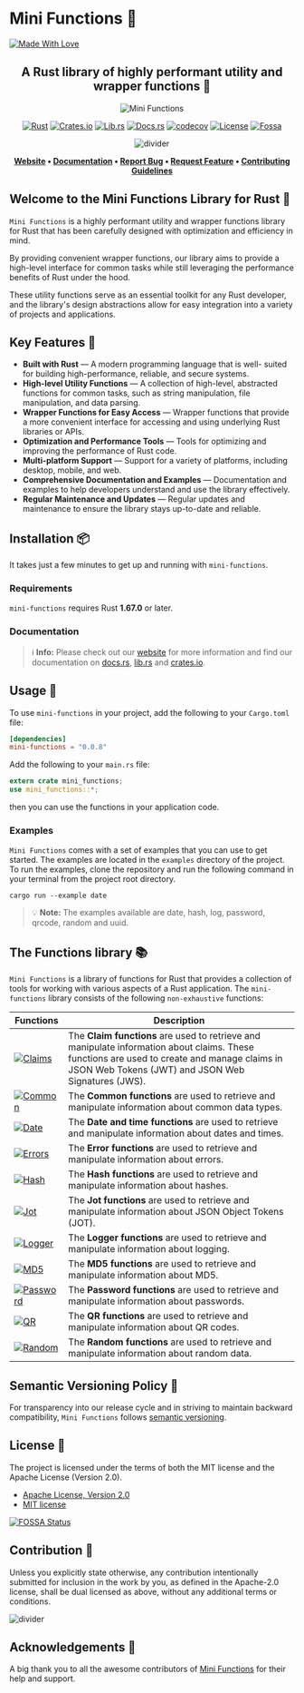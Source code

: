 # Mini Functions 🦀

[![Made With Love][mwl]][6]

<!-- markdownlint-disable MD033 -->
<center>

## A Rust library of highly performant utility and wrapper functions 🚀

![Mini Functions][banner]

[![Rust][rust-badge]][12]
[![Crates.io][crates-badge]][8]
[![Lib.rs][libs-badge]][10]
[![Docs.rs][docs-badge]][9]
[![codecov][codecov-badge]][13]
[![License][license-badge]][2]
[![Fossa][fossa-badge]][14]

![divider][divider]

**[Website][0]
• [Documentation][9]
• [Report Bug][3]
• [Request Feature][3]
• [Contributing Guidelines][4]**

</center>

## Welcome to the Mini Functions Library for Rust 👋

`Mini Functions` is a highly performant utility and wrapper functions
library for Rust that has been carefully designed with optimization and
efficiency in mind.

By providing convenient wrapper functions, our library aims to provide a
high-level interface for common tasks while still leveraging the
performance benefits of Rust under the hood.

These utility functions serve as an essential toolkit for any Rust
developer, and the library's design abstractions allow for easy
integration into a variety of projects and applications.

## Key Features 🎯

- **Built with Rust** — A modern programming language that is well-
  suited for building high-performance, reliable, and secure systems.
- **High-level Utility Functions** — A collection of high-level,
  abstracted functions for common tasks, such as string manipulation,
  file manipulation, and data parsing.
- **Wrapper Functions for Easy Access** — Wrapper functions that provide
  a more convenient interface for accessing and using underlying Rust
  libraries or APIs.
- **Optimization and Performance Tools** — Tools for optimizing and
  improving the performance of Rust code.
- **Multi-platform Support** — Support for a variety of platforms,
  including desktop, mobile, and web.
- **Comprehensive Documentation and Examples** — Documentation and
  examples to help developers understand and use the library effectively.
- **Regular Maintenance and Updates** — Regular updates and maintenance
  to ensure the library stays up-to-date and reliable.

## Installation 📦

It takes just a few minutes to get up and running with `mini-functions`.

### Requirements

`mini-functions` requires Rust **1.67.0** or later.

### Documentation

> ℹ️ **Info:** Please check out our [website][0] for more information
and find our documentation on [docs.rs][9], [lib.rs][10] and
[crates.io][8].

## Usage 📖

To use `mini-functions` in your project, add the following to your
`Cargo.toml` file:

```toml
[dependencies]
mini-functions = "0.0.8"
```

Add the following to your `main.rs` file:

```rust
extern crate mini_functions;
use mini_functions::*;
```

then you can use the functions in your application code.

### Examples

`Mini Functions` comes with a set of examples that you can use to get
started. The examples are located in the `examples` directory of the
project. To run the examples, clone the repository and run the following
command in your terminal from the project root directory.

```shell
cargo run --example date
```

> 💡 **Note:** The examples available are date, hash, log, password, qrcode, random and uuid.

## The Functions library 📚

`Mini Functions` is a library of functions for Rust that provides a
collection of tools for working with various aspects of a Rust
application. The `mini-functions` library consists of the following
`non-exhaustive` functions:

| Functions | Description |
| -------- | ----------- |
| [![Claims][claims-badge]][12] | The **Claim functions** are used to retrieve and manipulate information about claims. These functions are used to create and manage claims in JSON Web Tokens (JWT) and JSON Web Signatures (JWS). |
| [![Common][common-badge]][12] | The **Common functions** are used to retrieve and manipulate information about common data types. |
| [![Date][date-badge]][12] | The **Date and time functions** are used to retrieve and manipulate information about dates and times. |
| [![Errors][errors-badge]][12] | The **Error functions** are used to retrieve and manipulate information about errors. |
| [![Hash][hash-badge]][12] | The **Hash functions** are used to retrieve and manipulate information about hashes. |
| [![Jot][jot-badge]][12] | The **Jot functions** are used to retrieve and manipulate information about JSON Object Tokens (JOT). |
| [![Logger][logger-badge]][12] | The **Logger functions** are used to retrieve and manipulate information about logging. |
| [![MD5][md5-badge]][12] | The **MD5 functions** are used to retrieve and manipulate information about MD5. |
| [![Password][password-badge]][12] | The **Password functions** are used to retrieve and manipulate information about passwords. |
| [![QR][qr-badge]][12] | The **QR functions** are used to retrieve and manipulate information about QR codes. |
| [![Random][random-badge]][12] | The **Random functions** are used to retrieve and manipulate information about random data. |

## Semantic Versioning Policy 🚥

For transparency into our release cycle and in striving to maintain
backward compatibility, `Mini Functions` follows
[semantic versioning][7].

## License 📝

The project is licensed under the terms of both the MIT license and the
Apache License (Version 2.0).

- [Apache License, Version 2.0][1]
- [MIT license][2]

[![FOSSA Status](https://app.fossa.com/api/projects/git%2Bgithub.com%2Fsebastienrousseau%2Fmini-functions.svg?type=large)](https://app.fossa.com/projects/git%2Bgithub.com%2Fsebastienrousseau%2Fmini-functions?ref=badge_large)

## Contribution 🤝

Unless you explicitly state otherwise, any contribution intentionally
submitted for inclusion in the work by you, as defined in the Apache-2.0
license, shall be dual licensed as above, without any additional terms
or conditions.

![divider][divider]

## Acknowledgements 💙

A big thank you to all the awesome contributors of [Mini Functions][6]
for their help and support.

[0]: https://minifunctions.com
[1]: http://www.apache.org/licenses/LICENSE-2.0
[2]: http://opensource.org/licenses/MIT
[3]: https://github.com/sebastienrousseau/mini-functions/issues
[4]: https://raw.githubusercontent.com/sebastienrousseau/mini-functions/main/.github/CONTRIBUTING.md
[6]: https://github.com/sebastienrousseau/mini-functions/graphs/contributors
[7]: http://semver.org/
[8]: https://crates.io/crates/mini-functions
[9]: https://docs.rs/mini-functions
[10]: https://lib.rs/crates/mini-functions
[12]: https://www.rust-lang.org/
[13]: https://codecov.io/github/sebastienrousseau/mini-functions
[14]: https://app.fossa.com/projects/git%2Bgithub.com%2Fsebastienrousseau%2Fmini-functions?ref=badge_shield

[banner]: https://raw.githubusercontent.com/sebastienrousseau/vault/main/assets/mini-functions/banners/banner-mini-functions.svg "Mini Functions - Rust 🦀"
[crates-badge]: https://img.shields.io/crates/v/mini-functions.svg?style=for-the-badge 'Crates.io'
[codecov-badge]: https://img.shields.io/codecov/c/github/sebastienrousseau/mini-functions?style=for-the-badge&token=M1REIC3QCK 'Codecov'
[divider]: https://raw.githubusercontent.com/sebastienrousseau/vault/main/assets/elements/divider.svg "divider"
[docs-badge]: https://img.shields.io/docsrs/mini-functions.svg?style=for-the-badge 'Docs.rs'
[libs-badge]: https://img.shields.io/badge/lib.rs-v0.0.8-orange.svg?style=for-the-badge 'Lib.rs'
[license-badge]: https://img.shields.io/crates/l/mini-functions.svg?style=for-the-badge 'License'
[rust-badge]: https://img.shields.io/badge/rust-f04041?style=for-the-badge&labelColor=c0282d&logo=rust 'Rust'
[mwl]: https://raw.githubusercontent.com/sebastienrousseau/vault/main/assets/shields/made-with-love.svg "Made With Love"
[fossa-badge]: https://img.shields.io/static/v1?style=for-the-badge&message=Fossa&color=289E6D&logo=Fossa&logoColor=FFFFFF&label= 'Fossa'

[claims-badge]: https://raw.githubusercontent.com/sebastienrousseau/vault/main/assets/mini-functions/icons/png/ico-claims.png 'Claims'
[common-badge]: https://raw.githubusercontent.com/sebastienrousseau/vault/main/assets/mini-functions/icons/png/ico-common.png 'Common'
[date-badge]: https://raw.githubusercontent.com/sebastienrousseau/vault/main/assets/mini-functions/icons/png/ico-date.png 'Date'
[errors-badge]: https://raw.githubusercontent.com/sebastienrousseau/vault/main/assets/mini-functions/icons/png/ico-errors.png 'Errors'
[hash-badge]: https://raw.githubusercontent.com/sebastienrousseau/vault/main/assets/mini-functions/icons/png/ico-hash.png 'Hash'
[jot-badge]: https://raw.githubusercontent.com/sebastienrousseau/vault/main/assets/mini-functions/icons/png/ico-jot.png 'Jot'
[logger-badge]: https://raw.githubusercontent.com/sebastienrousseau/vault/main/assets/mini-functions/icons/png/ico-logger.png 'Logger'
[md5-badge]: https://raw.githubusercontent.com/sebastienrousseau/vault/main/assets/mini-functions/icons/png/ico-md5.png 'MD5'
[password-badge]: https://raw.githubusercontent.com/sebastienrousseau/vault/main/assets/mini-functions/icons/png/ico-password.png 'Password'
[qr-badge]: https://raw.githubusercontent.com/sebastienrousseau/vault/main/assets/mini-functions/icons/png/ico-qr.png 'QR'
[random-badge]: https://raw.githubusercontent.com/sebastienrousseau/vault/main/assets/mini-functions/icons/png/ico-random.png 'Random'
